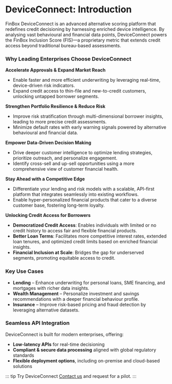 # DeviceConnect: Introduction

FinBox DeviceConnect is an advanced alternative scoring platform that redefines credit decisioning by harnessing enriched device intelligence. By analysing vast behavioural and financial data points, DeviceConnect powers the FinBox Inclusion Score (FIS)—a proprietary metric that extends credit access beyond traditional bureau-based assessments.

### Why Leading Enterprises Choose DeviceConnect

 **Accelerate Approvals & Expand Market Reach**  
 - Enable faster and more efficient underwriting by leveraging real-time, device-driven risk indicators.  
 - Expand credit access to thin-file and new-to-credit customers, unlocking untapped borrower segments.

 **Strengthen Portfolio Resilience & Reduce Risk**  
 - Improve risk stratification through multi-dimensional borrower insights, leading to more precise credit assessments.  
 - Minimize default rates with early warning signals powered by alternative behavioural and financial data.

 **Empower Data-Driven Decision Making**  
 - Drive deeper customer intelligence to optimize lending strategies, prioritize outreach, and personalize engagement.  
 - Identify cross-sell and up-sell opportunities using a more comprehensive view of customer financial health.

 **Stay Ahead with a Competitive Edge**  
 - Differentiate your lending and risk models with a scalable, API-first platform that integrates seamlessly into existing workflows.  
 - Enable hyper-personalized financial products that cater to a diverse customer base, fostering long-term loyalty.

 **Unlocking Credit Access for Borrowers**  
  - **Democratized Credit Access**: Enables individuals with limited or no credit history to access fair and flexible financial products.  
  - **Better Loan Terms**: Facilitates more competitive interest rates, extended loan tenures, and optimized credit limits based on enriched financial insights.  
  - **Financial Inclusion at Scale**: Bridges the gap for underserved segments, promoting equitable access to credit.

### Key Use Cases
  - **Lending** – Enhance underwriting for personal loans, SME financing, and mortgages with richer data insights.  
  - **Wealth Management** – Personalize investment and savings recommendations with a deeper financial behaviour profile.  
  - **Insurance** – Improve risk-based pricing and fraud detection by leveraging alternative datasets.

### Seamless API Integration
  DeviceConnect is built for modern enterprises, offering:  
  - **Low-latency APIs** for real-time decisioning  
  - **Compliant & secure data processing** aligned with global regulatory standards  
  - **Flexible deployment options**, including on-premise and cloud-based solutions

::: tip Try DeviceConnect
[Contact us](https://finbox.in/contact-us) and request for a pilot.
:::
